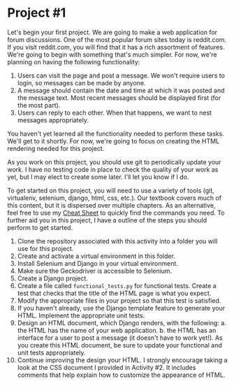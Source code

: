 # Project #1

Let's begin your first project. We are going to make a web application
for forum discussions. One of the most popular forum sites today
is reddit.com. If you visit reddit.com, you will find that
it has a rich assortment of features. We're going to begin with something
that's much simpler. For now, we're planning on having the following
functionality:

1) Users can visit the page and post a message. We won't require
users to login, so messages can be made by anyone.
2) A message should contain the date and time at which it was posted
and the message text. Most recent messages should be displayed first
(for the most part).
3) Users can reply to each other. When that happens, we want to nest
messages appropriately.

You haven't yet learned all the functionality needed to perform
these tasks. We'll get to it shortly. For now, we're going to focus
on creating the HTML rendering needed for this project.

As you work on this project, you should use git to periodically
update your work. I have no testing code in place to check the quality
of your work as yet, but I may elect to create some later. I'll let
you know if I do.

To get started on this project, you will need to use a variety of tools
(git, virtualenv, selenium, django, html, css, etc.). Our textbook
covers much of this content, but it is dispersed over multiple chapters.
As an alternative, feel free to use my 
[Cheat Sheet](https://github.com/brandonbate/Cheat-Sheet)
to quickly find the commands you need. To further aid you in this
project, I have a outline of the steps you should perform to get
started.

1. Clone the repository associated with this activity
into a folder you will use for this project.
2. Create and activate a virtual environment in this folder.
3. Install Selenium and Django in your virtual environment.
4. Make sure the Geckodriver is accessible to Selenium.
5. Create a Django project.
6. Create a file called ```functional_tests.py``` for functional tests.
Create a test that checks that the title of the HTML page is what you
expect.
7. Modify the appropriate files in your project so that this test
is satisfied.
8. If you haven't already, use the Django template feature to generate
your HTML. Implement the appropriate unit tests.
9. Design an HTML document, which Django renders, with the following:
	a. the HTML has the name of your web application.
	b. the HTML has an interface for a user to post a message
	(it doesn't have to work yet!).
As you create this HTML document, be sure to update your functional
and unit tests appropriately.
10. Continue improving the design your HTML. I strongly encourage taking
a look at the CSS document I provided in Activity #2. It includes
comments that help explain how to customize the appearance of HTML.

